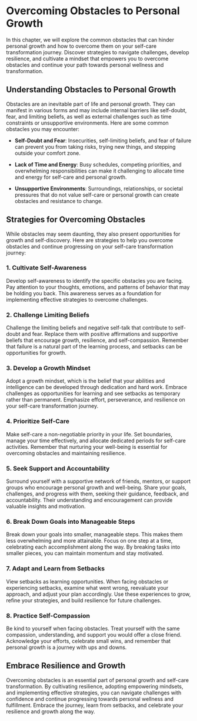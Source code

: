 Overcoming Obstacles to Personal Growth
================================================

In this chapter, we will explore the common obstacles that can hinder personal growth and how to overcome them on your self-care transformation journey. Discover strategies to navigate challenges, develop resilience, and cultivate a mindset that empowers you to overcome obstacles and continue your path towards personal wellness and transformation.

Understanding Obstacles to Personal Growth
------------------------------------------

Obstacles are an inevitable part of life and personal growth. They can manifest in various forms and may include internal barriers like self-doubt, fear, and limiting beliefs, as well as external challenges such as time constraints or unsupportive environments. Here are some common obstacles you may encounter:

* **Self-Doubt and Fear**: Insecurities, self-limiting beliefs, and fear of failure can prevent you from taking risks, trying new things, and stepping outside your comfort zone.

* **Lack of Time and Energy**: Busy schedules, competing priorities, and overwhelming responsibilities can make it challenging to allocate time and energy for self-care and personal growth.

* **Unsupportive Environments**: Surroundings, relationships, or societal pressures that do not value self-care or personal growth can create obstacles and resistance to change.

Strategies for Overcoming Obstacles
-----------------------------------

While obstacles may seem daunting, they also present opportunities for growth and self-discovery. Here are strategies to help you overcome obstacles and continue progressing on your self-care transformation journey:

### 1. Cultivate Self-Awareness

Develop self-awareness to identify the specific obstacles you are facing. Pay attention to your thoughts, emotions, and patterns of behavior that may be holding you back. This awareness serves as a foundation for implementing effective strategies to overcome challenges.

### 2. Challenge Limiting Beliefs

Challenge the limiting beliefs and negative self-talk that contribute to self-doubt and fear. Replace them with positive affirmations and supportive beliefs that encourage growth, resilience, and self-compassion. Remember that failure is a natural part of the learning process, and setbacks can be opportunities for growth.

### 3. Develop a Growth Mindset

Adopt a growth mindset, which is the belief that your abilities and intelligence can be developed through dedication and hard work. Embrace challenges as opportunities for learning and see setbacks as temporary rather than permanent. Emphasize effort, perseverance, and resilience on your self-care transformation journey.

### 4. Prioritize Self-Care

Make self-care a non-negotiable priority in your life. Set boundaries, manage your time effectively, and allocate dedicated periods for self-care activities. Remember that nurturing your well-being is essential for overcoming obstacles and maintaining resilience.

### 5. Seek Support and Accountability

Surround yourself with a supportive network of friends, mentors, or support groups who encourage personal growth and well-being. Share your goals, challenges, and progress with them, seeking their guidance, feedback, and accountability. Their understanding and encouragement can provide valuable insights and motivation.

### 6. Break Down Goals into Manageable Steps

Break down your goals into smaller, manageable steps. This makes them less overwhelming and more attainable. Focus on one step at a time, celebrating each accomplishment along the way. By breaking tasks into smaller pieces, you can maintain momentum and stay motivated.

### 7. Adapt and Learn from Setbacks

View setbacks as learning opportunities. When facing obstacles or experiencing setbacks, examine what went wrong, reevaluate your approach, and adjust your plan accordingly. Use these experiences to grow, refine your strategies, and build resilience for future challenges.

### 8. Practice Self-Compassion

Be kind to yourself when facing obstacles. Treat yourself with the same compassion, understanding, and support you would offer a close friend. Acknowledge your efforts, celebrate small wins, and remember that personal growth is a journey with ups and downs.

Embrace Resilience and Growth
-----------------------------

Overcoming obstacles is an essential part of personal growth and self-care transformation. By cultivating resilience, adopting empowering mindsets, and implementing effective strategies, you can navigate challenges with confidence and continue progressing towards personal wellness and fulfillment. Embrace the journey, learn from setbacks, and celebrate your resilience and growth along the way.

